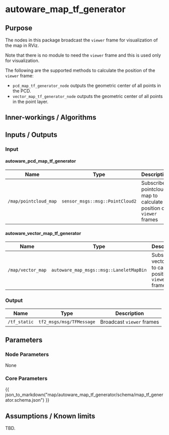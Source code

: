# autoware_map_tf_generator

## Purpose

The nodes in this package broadcast the `viewer` frame for visualization of the map in RViz.

Note that there is no module to need the `viewer` frame and this is used only for visualization.

The following are the supported methods to calculate the position of the `viewer` frame:

- `pcd_map_tf_generator_node` outputs the geometric center of all points in the PCD.
- `vector_map_tf_generator_node` outputs the geometric center of all points in the point layer.

## Inner-workings / Algorithms

## Inputs / Outputs

### Input

#### autoware_pcd_map_tf_generator

| Name                  | Type                            | Description                                                       |
| --------------------- | ------------------------------- | ----------------------------------------------------------------- |
| `/map/pointcloud_map` | `sensor_msgs::msg::PointCloud2` | Subscribe pointcloud map to calculate position of `viewer` frames |

#### autoware_vector_map_tf_generator

| Name              | Type                                    | Description                                                   |
| ----------------- | --------------------------------------- | ------------------------------------------------------------- |
| `/map/vector_map` | `autoware_map_msgs::msg::LaneletMapBin` | Subscribe vector map to calculate position of `viewer` frames |

### Output

| Name         | Type                     | Description               |
| ------------ | ------------------------ | ------------------------- |
| `/tf_static` | `tf2_msgs/msg/TFMessage` | Broadcast `viewer` frames |

## Parameters

### Node Parameters

None

### Core Parameters

{{ json_to_markdown("map/autoware_map_tf_generator/schema/map_tf_generator.schema.json") }}

## Assumptions / Known limits

TBD.
